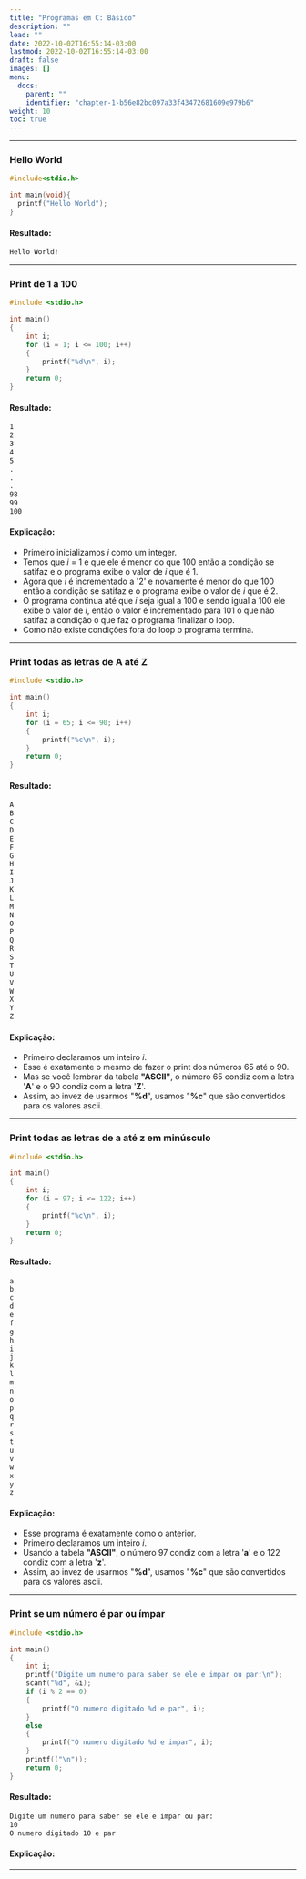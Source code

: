 ```yaml
---
title: "Programas em C: Básico"
description: ""
lead: ""
date: 2022-10-02T16:55:14-03:00
lastmod: 2022-10-02T16:55:14-03:00
draft: false
images: []
menu:
  docs:
    parent: ""
    identifier: "chapter-1-b56e82bc097a33f43472681609e979b6"
weight: 10
toc: true
---
```


---

### Hello World

```cpp
#include<stdio.h>

int main(void){
  printf("Hello World");
}
```

#### Resultado:

```html
Hello World!
```

---

### Print de 1 a 100

```cpp
#include <stdio.h>

int main()
{
    int i;
    for (i = 1; i <= 100; i++)
    {
        printf("%d\n", i);
    }
    return 0;
}
```

#### Resultado:

```html
1
2
3
4
5
.
.
.
98
99
100
```

#### Explicação:

- Primeiro inicializamos _i_ como um integer.
- Temos que _i_ = 1 e que ele é menor do que 100 então a condição se satifaz e o programa exibe o valor de _i_ que é 1.
- Agora que _i_ é incrementado a '2' e novamente é menor do que 100 então a condição se satifaz e o programa exibe o valor de _i_ que é 2.
- O programa continua até que _i_ seja igual a 100 e sendo igual a 100 ele exibe o valor de _i_, então o valor é incrementado para 101 o que não satifaz a condição o que faz o programa finalizar o loop.
- Como não existe condições fora do loop o programa termina.

---

### Print todas as letras de A até Z

```cpp
#include <stdio.h>

int main()
{
    int i;
    for (i = 65; i <= 90; i++)
    {
        printf("%c\n", i);
    }
    return 0;
}
```
#### Resultado:

```html
A
B
C
D
E
F
G
H
I
J
K
L
M
N
O
P
Q
R
S
T
U
V
W
X
Y
Z
```

#### Explicação:

- Primeiro declaramos um inteiro _i_.
- Esse é exatamente o mesmo de fazer o print dos números 65 até o 90.
- Mas se você lembrar da tabela __"ASCII"__, o número 65 condiz com a letra '__A__' e o 90 condiz com a letra '__Z__'.
- Assim, ao invez de usarmos "__%d__", usamos "__%c__" que são convertidos para os valores ascii.

---

### Print todas as letras de a até z em minúsculo

```cpp
#include <stdio.h>

int main()
{
    int i;
    for (i = 97; i <= 122; i++)
    {
        printf("%c\n", i);
    }
    return 0;
}
```

#### Resultado:

```html
a
b
c
d
e
f
g
h
i
j
k
l
m
n
o
p
q
r
s
t
u
v
w
x
y
z
```

#### Explicação:

- Esse programa é exatamente como o anterior.
- Primeiro declaramos um inteiro _i_.
- Usando a tabela __"ASCII"__, o número 97 condiz com a letra '__a__' e o 122 condiz com a letra '__z__'.
- Assim, ao invez de usarmos "__%d__", usamos "__%c__" que são convertidos para os valores ascii.

---

### Print se um número é par ou ímpar

```cpp
#include <stdio.h>

int main()
{
    int i;
    printf("Digite um numero para saber se ele e impar ou par:\n");
    scanf("%d", &i);
    if (i % 2 == 0)
    {
        printf("O numero digitado %d e par", i);
    }
    else
    {
        printf("O numero digitado %d e impar", i);
    }
    printf(("\n"));
    return 0;
}
```

#### Resultado:

```html
Digite um numero para saber se ele e impar ou par:
10
O numero digitado 10 e par
```

#### Explicação:



---



